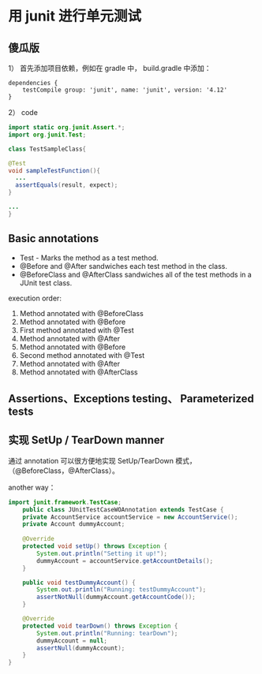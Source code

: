 
# 用 junit 进行单元测试

## 傻瓜版

1） 首先添加项目依赖，例如在 gradle 中， build.gradle 中添加：

```
dependencies {
    testCompile group: 'junit', name: 'junit', version: '4.12'
}
```

2） code

```java
import static org.junit.Assert.*;
import org.junit.Test;

class TestSampleClass{

@Test
void sampleTestFunction(){
  ...
  assertEquals(result, expect);
}

...
}

```

## Basic annotations

- Test - Marks the method as a test method.
- @Before and @After sandwiches each test method in the class.
- @BeforeClass and @AfterClass sandwiches all of the test methods in a JUnit test class.

execution order:
1. Method annotated with @BeforeClass
2. Method annotated with @Before
3. First method annotated with @Test
4. Method annotated with @After
5. Method annotated with @Before
6. Second method annotated with @Test
7. Method annotated with @After
8. Method annotated with @AfterClass

## Assertions、Exceptions testing、 Parameterized tests

## 实现 SetUp / TearDown manner

通过 annotation 可以很方便地实现 SetUp/TearDown 模式， （@BeforeClass，@AfterClass）。

another way：

```java
import junit.framework.TestCase;
	public class JUnitTestCaseWOAnnotation extends TestCase {
    private AccountService accountService = new AccountService();
    private Account dummyAccount;
    
    @Override
    protected void setUp() throws Exception {
        System.out.println("Setting it up!");
        dummyAccount = accountService.getAccountDetails();
    }

    public void testDummyAccount() {
        System.out.println("Running: testDummyAccount");
        assertNotNull(dummyAccount.getAccountCode());
    }

    @Override
    protected void tearDown() throws Exception {
        System.out.println("Running: tearDown");
        dummyAccount = null;
        assertNull(dummyAccount);
    }
}
```

